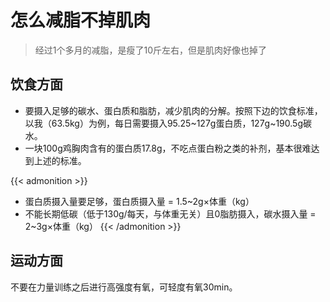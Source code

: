 # 怎么减脂不掉肌肉


> 经过1个多月的减脂，是瘦了10斤左右，但是肌肉好像也掉了<!--more-->

## 饮食方面

- 要摄入足够的碳水、蛋白质和脂肪，减少肌肉的分解。按照下边的饮食标准，以我（63.5kg）为例，每日需要摄入95.25~127g蛋白质，127g~190.5g碳水。
- 一块100g鸡胸肉含有的蛋白质17.8g，不吃点蛋白粉之类的补剂，基本很难达到上述的标准。

{{< admonition >}}
- 蛋白质摄入量要足够，蛋白质摄入量 = 1.5~2g×体重（kg）
- 不能长期低碳（低于130g/每天，与体重无关）且0脂肪摄入，碳水摄入量 = 2~3g×体重（kg）
{{< /admonition >}}

## 运动方面

不要在力量训练之后进行高强度有氧，可轻度有氧30min。
